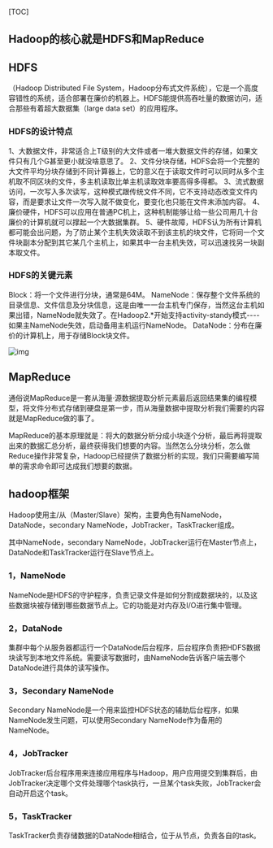 [TOC]

## Hadoop的核心就是HDFS和MapReduce

## HDFS

（Hadoop Distributed File System，Hadoop分布式文件系统），它是一个高度容错性的系统，适合部署在廉价的机器上。HDFS能提供高吞吐量的数据访问，适合那些有着超大数据集（large data set）的应用程序。

### HDFS的设计特点

1、大数据文件，非常适合上T级别的大文件或者一堆大数据文件的存储，如果文件只有几个G甚至更小就没啥意思了。
2、文件分块存储，HDFS会将一个完整的大文件平均分块存储到不同计算器上，它的意义在于读取文件时可以同时从多个主机取不同区块的文件，多主机读取比单主机读取效率要高得多得都。
3、流式数据访问，一次写入多次读写，这种模式跟传统文件不同，它不支持动态改变文件内容，而是要求让文件一次写入就不做变化，要变化也只能在文件末添加内容。
4、廉价硬件，HDFS可以应用在普通PC机上，这种机制能够让给一些公司用几十台廉价的计算机就可以撑起一个大数据集群。
5、硬件故障，HDFS认为所有计算机都可能会出问题，为了防止某个主机失效读取不到该主机的块文件，它将同一个文件块副本分配到其它某几个主机上，如果其中一台主机失效，可以迅速找另一块副本取文件。

### HDFS的关键元素

Block：将一个文件进行分块，通常是64M。
NameNode：保存整个文件系统的目录信息、文件信息及分块信息，这是由唯一一台主机专门保存，当然这台主机如果出错，NameNode就失效了。在Hadoop2.*开始支持activity-standy模式----如果主NameNode失效，启动备用主机运行NameNode。
DataNode：分布在廉价的计算机上，用于存储Block块文件。



![img](https://upload-images.jianshu.io/upload_images/1938547-fa8570a75f6f0b87.jpg?imageMogr2/auto-orient/strip%7CimageView2/2/w/664/format/webp)

## MapReduce

通俗说MapReduce是一套从海量·源数据提取分析元素最后返回结果集的编程模型，将文件分布式存储到硬盘是第一步，而从海量数据中提取分析我们需要的内容就是MapReduce做的事了。

MapReduce的基本原理就是：将大的数据分析分成小块逐个分析，最后再将提取出来的数据汇总分析，最终获得我们想要的内容。当然怎么分块分析，怎么做Reduce操作非常复杂，Hadoop已经提供了数据分析的实现，我们只需要编写简单的需求命令即可达成我们想要的数据。

## hadoop框架

Hadoop使用主/从（Master/Slave）架构，主要角色有NameNode，DataNode，secondary NameNode，JobTracker，TaskTracker组成。

其中NameNode，secondary NameNode，JobTracker运行在Master节点上，DataNode和TaskTracker运行在Slave节点上。

### 1，NameNode

NameNode是HDFS的守护程序，负责记录文件是如何分割成数据块的，以及这些数据块被存储到哪些数据节点上。它的功能是对内存及I/O进行集中管理。

### 2，DataNode

集群中每个从服务器都运行一个DataNode后台程序，后台程序负责把HDFS数据块读写到本地文件系统。需要读写数据时，由NameNode告诉客户端去哪个DataNode进行具体的读写操作。

### 3，Secondary NameNode

Secondary NameNode是一个用来监控HDFS状态的辅助后台程序，如果NameNode发生问题，可以使用Secondary NameNode作为备用的NameNode。

### 4，JobTracker

JobTracker后台程序用来连接应用程序与Hadoop，用户应用提交到集群后，由JobTracker决定哪个文件处理哪个task执行，一旦某个task失败，JobTracker会自动开启这个task。

### 5，TaskTracker

TaskTracker负责存储数据的DataNode相结合，位于从节点，负责各自的task。